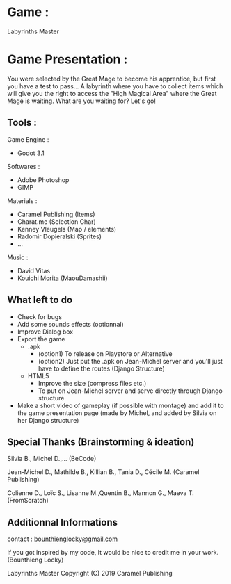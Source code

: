 # Game :

Labyrinths Master

# Game Presentation : 

You were selected by the Great Mage to become his apprentice, but first you have a test to pass...
A labyrinth where you have to collect items which will give you the right to access the "High Magical Area" where the Great Mage is waiting.
What are you waiting for? Let's go!


## Tools :

Game Engine :
- Godot 3.1

Softwares :

- Adobe Photoshop
- GIMP

Materials : 

- Caramel Publishing (Items)
- Charat.me (Selection Char)
- Kenney Vleugels (Map / elements)
- Radomir Dopieralski (Sprites)
- ...


Music : 

- David Vitas 
- Kouichi Morita (MaouDamashii)


## What left to do

* Check for bugs
* Add some sounds effects (optionnal)
* Improve Dialog box
* Export the game
    * .apk 
      * (option1) To release on Playstore or Alternative
      * (option2) Just put the .apk on Jean-Michel server and you'll just have to define the routes (Django Structure)
    * HTML5
      * Improve the size (compress files etc.)
      * To put on Jean-Michel server and serve directly through Django structure
* Make a short video of gameplay (if possible with montage) and add it to the game presentation page (made by Michel, and added by Silvia on her Django structure)

      
## Special Thanks (Brainstorming & ideation)


Silvia B., Michel D.,... (BeCode)

Jean-Michel D., Mathilde B., Killian B., Tania D., Cécile M. (Caramel Publishing)

Colienne D., Loïc S., Lisanne M.,Quentin B., Mannon G., Maeva T. (FromScratch)

 
## Additionnal Informations


contact : bounthienglocky@gmail.com


If you got inspired by my code, It would be nice to credit me in your work. (Bounthieng Locky)


Labyrinths Master Copyright (C) 2019 Caramel Publishing

